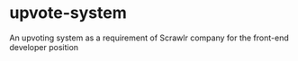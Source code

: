 # upvote-system
An upvoting system as a requirement of Scrawlr company for the front-end developer position
